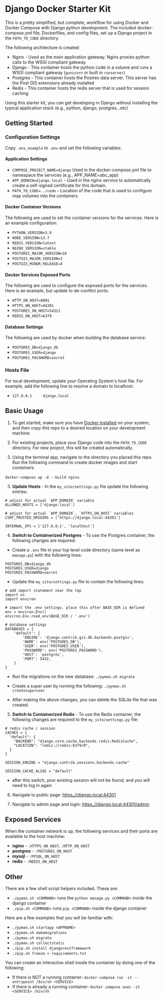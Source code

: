 # Django Docker Starter Kit

This is a pretty simplified, but complete, workflow for using Docker and Docker Compose with Django python development.
The
included docker-compose.yml file, Dockerfiles, and config files, set up a Django project in
the `PATH_TO_CODE` directory.

The following architecture is created:

- Nginx - Used as the main application gateway. Nginx proxies python calls to the WSGI compliant gateway
- Django - This container hosts the python code in a volume and runs a WSGI compliant gateway (`gunicorn` or built
  in `runserver`)
- Postgres - This container hosts the Postres data server. This server has the Post GIS extensions already installed
- Redis - This container hosts the redis server that is used for session caching

Using this starter kit, you can get developing in Django without installing the typical application stack (e.g., python,
django, postgres...etc)

## Getting Started

### Configuration Settings

Copy `.env_example` to `.env` and set the following variables:

#### Application Settings

- `COMPOSE_PROJECT_NAME=django` Used in the docker-compose.yml file to namespace the services (e.g.,
  APP_NAME=abc_app)
- `APP_DOMAIN=django.local` - Used in the nginx service to automatically create a self-signed certificate for this
  domain.
- `PATH_TO_CODE=../code` - Location of the code that is used to configure map volumes into the containers

#### Docker Container Versions

The following are used to set the container versions for the services. Here is an example configuration:

- `PYTHON_VERSION=3.9`
- `NODE_VERSION=13.7`
- `REDIS_VERSION=latest`
- `NGINX_VERSION=stable`
- `POSTGRES_MAJOR_VERSION=16`
- `POSTGIS_MAJOR_VERSION=3`
- `POSTGIS_MINOR_RELEASE=4`

#### Docker Services Exposed Ports

The following are used to configure the exposed ports for the services. Here is an example, but update to de-conflict
ports:

- `HTTP_ON_HOST=8001`
- `HTTPS_ON_HOST=44301`
- `POSTGRES_ON_HOST=54321`
- `REDIS_ON_HOST=6379`

#### Database Settings

The following are used by docker when building the database service:

- `POSTGRES_DB=django_db`
- `POSTGRES_USER=django`
- `POSTGRES_PASSWORD=secret`

### Hosts File

For local development, update your Operating System's host file. For example, add the following line to resolve a domain
to localhost:

- `127.0.0.1     django.local`

## Basic Usage

1. To get started, make sure you have [Docker installed](https://docs.docker.com/docker-for-mac/install/) on your
   system, and then copy this repo to a desired location on your development machine.

2. For existing projects, place your Django code into the `PATH_TO_CODE` directory. For new project, this will be
   created automatically.

3. Using the terminal app, navigate to the directory you placed this repo. Run the following command to create docker
   images and start containers:

`docker-compose up -d --build nginx`.

3. **Update Hosts** - In the `my_site/settings.py` file update the following entries:

```
# adjust for actual `APP_DOMAIN` variable
ALLOWED_HOSTS = ['django.local']

# adjust for actual `APP_DOMAIN`, `HTTPS_ON_HOST` variables
CSRF_TRUSTED_ORIGINS = ['https://django.local:44301']

INTERNAL_IPS = ['127.0.0.1', 'localhost']
```

4. **Switch to Containerized Postgres** - To use the Postgres container, the following changes are required:

- Create a `.env` file in your top level code directory (same level as `manage.py`) with the following lines:

```
POSTGRES_DB=django_db
POSTGRES_USER=django
POSTGRES_PASSWORD=secret
```

- Update the `my_site/settings.py` file to contain the following lines:

```
# add import statement near the top
import os
import environ

# import the .env settings. place this after BASE_DIR is defined
env = environ.Env()
environ.Env.read_env(BASE_DIR / '.env')

# database settings
DATABASES = {
    'default': {
        'ENGINE': 'django.contrib.gis.db.backends.postgis',
        'NAME': env('POSTGRES_DB'),
        'USER': env('POSTGRES_USER'),
        'PASSWORD': env('POSTGRES_PASSWORD'),
        'HOST': 'postgres',
        'PORT': 5432,
    }
}
```

- Run the migrations on the new database:
  `./pyman.sh migrate`

- Create a super user by running the following:
  `./pyman.sh createsuperuser`

- After making the above changes, you can delete the SQLite file that was created.


5. **Switch to Containerized Redis** - To use the Redis container, the following changes are required to
   the `my_site/settings.py` file:

```
# redis cache / session
CACHES = {
  "default": {
    "BACKEND": "django.core.cache.backends.redis.RedisCache",
    "LOCATION": "redis://redis:6379/0",
  }
}

SESSION_ENGINE = "django.contrib.sessions.backends.cache"

SESSION_CACHE_ALIAS = "default"
```

- after this switch, your existing session will not be found, and you will need to log in again

6. Navigate to public page: [https_//django.local:44301](https_//django.local:44301)

7. Navigate to admin page and login: [https_//django.local:44301/admin](https_//django.local:44301/admin)

## Exposed Services

When the container network is up, the following services and their ports are available to the host machine:

- **nginx** - `:HTTPS_ON_HOST`, `:HTTP_ON_HOST`
- **postgres** - `:POSTGRES_ON_HOST`
- **mysql** - `:MYSQL_ON_HOST`
- **redis** - `:REDIS_ON_HOST`

## Other

There are a few shell script helpers included. These are:

- `./pyman.sh <COMMAND>` runs the `python manage.py <COMMAND>` inside the django container
- `./pip.sh <COMMAND>` runs `pip <COMMAND>` inside the django container

Here are a few examples that you will be familiar with:

- `./pyman.sh startapp <APPNAME>`
- `./pyman.sh makemigrations`
- `./pyman.sh migrate`
- `./pyman.sh collectstatic`
- `./pip.sh install djangorestframework`
- `./pip.sh freeze > requirements.txt`

You can create an interactive shell inside the container by doing one of the following:

- If there is NOT a running container: `docker-compose run -it --entrypoint /bin/sh <SERVICE>`
- If there is already a running container: `docker compose exec -it <SERVICE> /bin/sh` 
